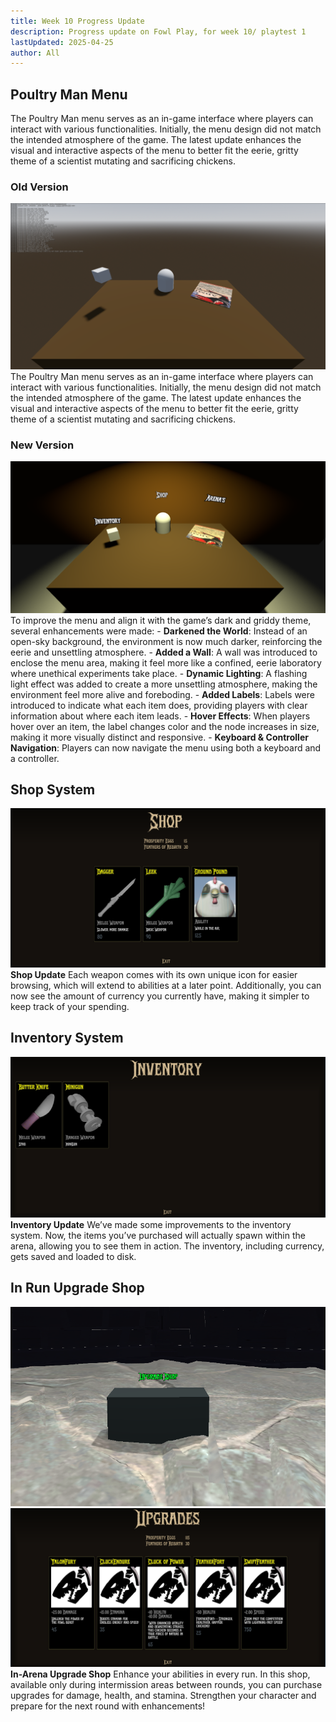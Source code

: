 ```yaml
---
title: Week 10 Progress Update
description: Progress update on Fowl Play, for week 10/ playtest 1
lastUpdated: 2025-04-25
author: All
---
```


## Poultry Man Menu

The Poultry Man menu serves as an in-game interface where players can interact with various functionalities. Initially, the menu design did not match the intended atmosphere of the game. The latest update enhances the visual and interactive aspects of the menu to better fit the eerie, gritty theme of a scientist mutating and sacrificing chickens.

### Old Version

![Old Poultry Man Menu](../../../../../assets/fowl-play/production/pitches/week-10-progress/old_poultry_man_menu.png)
The Poultry Man menu serves as an in-game interface where players can interact with various functionalities. Initially, the menu design did not match the intended atmosphere of the game. The latest update enhances the visual and interactive aspects of the menu to better fit the eerie, gritty theme of a scientist mutating and sacrificing chickens.

### New Version

![New Poultry Man Menu](../../../../../assets/fowl-play/production/pitches/week-10-progress/new_poultry_man_menu.png)
To improve the menu and align it with the game’s dark and griddy theme, several enhancements were made: - **Darkened the World**: Instead of an open-sky background, the environment is now much darker, reinforcing the eerie and unsettling atmosphere. - **Added a Wall**: A wall was introduced to enclose the menu area, making it feel more like a confined, eerie laboratory where unethical experiments take place. - **Dynamic Lighting**: A flashing light effect was added to create a more unsettling atmosphere, making the environment feel more alive and foreboding. - **Added Labels**: Labels were introduced to indicate what each item does, providing players with clear information about where each item leads. - **Hover Effects**: When players hover over an item, the label changes color and the node increases in size, making it more visually distinct and responsive. - **Keyboard & Controller Navigation**: Players can now navigate the menu using both a keyboard and a controller.

## Shop System

![Shop System Update](../../../../../assets/fowl-play/production/pitches/week-10-progress/shop_overview.png)
**Shop Update**
Each weapon comes with its own unique icon for easier browsing, which will extend to abilities at a later point. Additionally, you can now see the amount of currency you currently have, making it simpler to keep track of your spending.

## Inventory System

![Inventory System Update](../../../../../assets/fowl-play/production/pitches/week-10-progress/inventory_overview.png)
**Inventory Update**
We’ve made some improvements to the inventory system. Now, the items you’ve purchased will actually spawn within the arena, allowing you to see them in action. The inventory, including currency, gets saved and loaded to disk.

## In Run Upgrade Shop

![In Run Upgrade Shop Box](../../../../../assets/fowl-play/production/pitches/week-10-progress/in_run_upgrade_shop_box.png)
![In Run Upgrade Shop](../../../../../assets/fowl-play/production/pitches/week-10-progress/in_run_upgrade_shop_overview.png)
**In-Arena Upgrade Shop**
Enhance your abilities in every run. In this shop, available only during intermission areas between rounds, you can purchase upgrades for damage, health, and stamina. Strengthen your character and prepare for the next round with enhancements!
